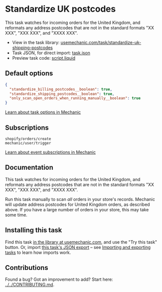 # Standardize UK postcodes

This task watches for incoming orders for the United Kingdom, and reformats any address postcodes that are not in the standard formats "XX XXX", "XXX XXX", and "XXXX XXX".

* View in the task library: [usemechanic.com/task/standardize-uk-shipping-postcodes](https://usemechanic.com/task/standardize-uk-shipping-postcodes)
* Task JSON, for direct import: [task.json](../../tasks/standardize-uk-shipping-postcodes.json)
* Preview task code: [script.liquid](./script.liquid)

## Default options

```json
{
  "standardize_billing_postcodes__boolean": true,
  "standardize_shipping_postcodes__boolean": true,
  "only_scan_open_orders_when_running_manually__boolean": true
}
```

[Learn about task options in Mechanic](https://docs.usemechanic.com/article/471-task-options)

## Subscriptions

```liquid
shopify/orders/create
mechanic/user/trigger
```

[Learn about event subscriptions in Mechanic](https://docs.usemechanic.com/article/408-subscriptions)

## Documentation

This task watches for incoming orders for the United Kingdom, and reformats any address postcodes that are not in the standard formats "XX XXX", "XXX XXX", and "XXXX XXX".

Run this task manually to scan _all_ orders in your store's records. Mechanic will update address postcodes for United Kingdom orders, as described above. If you have a large number of orders in your store, this may take some time.

## Installing this task

Find this task [in the library at usemechanic.com](https://usemechanic.com/task/standardize-uk-shipping-postcodes), and use the "Try this task" button. Or, import [this task's JSON export](../../tasks/standardize-uk-shipping-postcodes.json) – see [Importing and exporting tasks](https://docs.usemechanic.com/article/505-importing-and-exporting-tasks) to learn how imports work.

## Contributions

Found a bug? Got an improvement to add? Start here: [../../CONTRIBUTING.md](../../CONTRIBUTING.md).
